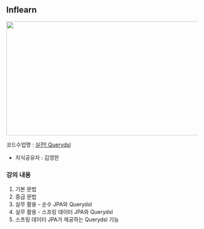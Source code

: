 ## Inflearn

<img src="https://github.com/JHyun0302/server/assets/60764632/36f6c913-d51f-4044-bbaa-7ae27cd4cf57"  width="600" height="300"/>

코드수업명 : [실전! Querydsl](https://www.inflearn.com/course/querydsl-%EC%8B%A4%EC%A0%84)

- 지식공유자 : 김영한

### 강의 내용

1. 기본 문법
2. 중급 문법
3. 실무 활용 - 순수 JPA와 Querydsl
4. 실무 활용 - 스프링 데이터 JPA와 Querydsl
5. 스프링 데이터 JPA가 제공하는 Querydsl 기능

